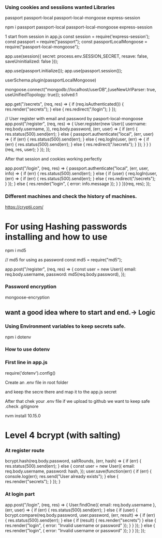 ### Using cookies and sessiions wanted Libraries
passport
passport-local
passport-local-mongoose
express-session

npm i passport passport-local passport-local-mongoose express-session

1 start from session
  in app.js
const session = require('express-session');
const passport = require("passport");
const passportLocalMongoose = require("passport-local-mongoose");

<!-- 2nd -->
app.use(session({
  secret: process.env.SESSION_SECRET,
  resave: false,
  saveUninitialized: false
}));


<!-- second step -->
app.use(passport.initialize());
app.use(passport.session());

<!-- third step -->
userSchema.plugin(passportLocalMongoose)

<!-- There is an error of depreciation  -->
mongoose.connect("mongodb://localhost/userDB",{useNewUrlParser: true, useUnifiedTopology: true});
solved:1 


<!-- After that i rewrite register and create get fucntion in secrets -->
app.get("/secrets", (req, res) => {
  if (req.isAuthenticated()) {
    res.render("secrets");
  } else {
    res.redirect("/login");
  }
});

// User register with email and password by pasport-local-mongoose
app.post("/register", (req, res) => {
  User.register(new User({
    username: req.body.username,
  }), req.body.password, (err, user) => {
    if (err) {
      res.status(500).send(err);
    } else {
      passport.authenticate("local", (err, user) => {
        if (err) {
          res.status(500).send(err);
        } else {
          req.logIn(user, (err) => {
            if (err) {
              res.status(500).send(err);
            } else {
              res.redirect("/secrets");
            }
          });
        }
      }
      )(req, res, user);
    }
  });
});


After that session and cookies working perfectly

<!--Now we can set login part -->

app.post("/login", (req, res) => {
  passport.authenticate("local", (err, user, info) => {
    if (err) {
      res.status(500).send(err);
    } else {
      if (user) {
        req.logIn(user, (err) => {
          if (err) {
            res.status(500).send(err);
          } else {
            res.redirect("/secrets");
          }
        });
      } else {
        res.render("login", {
          error: info.message
        });
      }
    }
  })(req, res);
});

<!-- whenever you restart nodemon cookies will delete -->
### Different machines and check the history of machines.
https://cryptii.com/

# For using Hashing passwords installing and how to use

npm i md5

// md5 for using as password
const md5 = require("md5");

app.post("/register", (req, res) => {
  const user = new User({
    email: req.body.username,
    password: md5(req.body.password),
  });


### Password encryption

mongoose-encryption

## want a good idea where to start and end.-> Logic

### Using Environment variables to keep secrets safe.

npm i dotenv
### How to use dotenv

### First line in app.js
require('dotenv').config()

Create an .env file in root folder

and keep the secre there and map it to the app.js secret

After that chek your .env file if we upload to github we want to keep
safe .check .gitignore

<!-- Degrade to a lowel level node by nvm -->
nvm install 10.15.0

# Level 4 bcrypt (with salting)

### At register route
  bcrypt.hash(req.body.password, saltRounds, (err, hash) => {
    if (err) {
      res.status(500).send(err);
    } else {
      const user = new User({
        email: req.body.username,
        password: hash,
      });
      user.save(function(err) {
        if (err) {
          console.log(err);
          res.send("User already exists");
        } else {
          res.render("secrets");
        }
      });
    }

### At login part
app.post("/login", (req, res) => {
  User.findOne({
    email: req.body.username
  }, (err, user) => {
    if (err) {
      res.status(500).send(err);
    } else {
      if (user) {
        bcrypt.compare(req.body.password, user.password, (err, result) => {
          if (err) {
            res.status(500).send(err);
          } else {
            if (result) {
              res.render("secrets")
            } else {
              res.render("login", {
                error: "Invalid username or password"
              });
            }
          }
        });
      } else {
        res.render("login", {
          error: "Invalid username or password"
        });
      }
    }
  });
});




